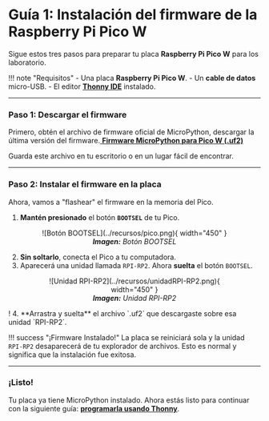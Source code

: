 # Guía 1: Instalación del firmware de la Raspberry Pi Pico W

Sigue estos tres pasos para preparar tu placa **Raspberry Pi Pico W** para los laboratorio.

!!! note "Requisitos"
    -  Una placa **Raspberry Pi Pico W**.
    -  Un **cable de datos** micro-USB.
    -  El editor **[Thonny IDE](https://thonny.org/)** instalado.

---

### Paso 1: Descargar el firmware

Primero, obtén el archivo de firmware oficial de MicroPython, descargar la última versión del firmware.[ **Firmware MicroPython para Pico W (.uf2)**](https://www.micropython.org/download/RPI_PICO_W/)

Guarda este archivo en tu escritorio o en un lugar fácil de encontrar.

---

### Paso 2: Instalar el firmware en la placa

Ahora, vamos a "flashear" el firmware en la memoria del Pico.

1.  **Mantén presionado** el botón **`BOOTSEL`** de tu Pico.


<figure markdown="span" align="center">
  ![Botón BOOTSEL](../recursos/pico.png){ width="450" }
  <figcaption><em><strong>Imagen:</strong> Botón BOOTSEL</em></figcaption>
</figure>


2.  **Sin soltarlo**, conecta el Pico a tu computadora.
3.  Aparecerá una unidad llamada `RPI-RP2`. Ahora **suelta** el botón `BOOTSEL`.


<figure markdown="span" align="center">
  ![Unidad RPI-RP2](../recursos/unidadRPI-RP2.png){ width="450" }
  <figcaption><em><strong>Imagen:</strong> Unidad RPI-RP2</em></figcaption>
</figure>
!
4.  **Arrastra y suelta** el archivo `.uf2` que descargaste sobre esa unidad `RPI-RP2`.

!!! success "¡Firmware Instalado!"
    La placa se reiniciará sola y la unidad `RPI-RP2` desaparecerá de tu explorador de archivos. Esto es normal y significa que la instalación fue exitosa.

---

### ¡Listo!

Tu placa ya tiene MicroPython instalado. Ahora estás listo para continuar con la siguiente guía: **[programarla usando Thonny](thony_guide.md)**.